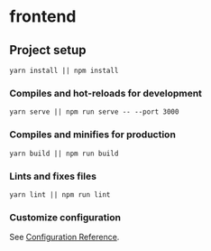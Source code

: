 # frontend

## Project setup

```
yarn install || npm install
```

### Compiles and hot-reloads for development

```
yarn serve || npm run serve -- --port 3000
```

### Compiles and minifies for production

```
yarn build || npm run build
```

### Lints and fixes files

```
yarn lint || npm run lint
```

### Customize configuration

See [Configuration Reference](https://cli.vuejs.org/config/).
